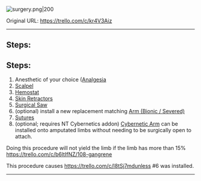 ![surgery.png\|200](/Procedures/Amputation%20Surgery%20-%20Attachments/6718845db30472d958dd7c00.png)

Original URL: https://trello.com/c/kr4V3Aiz

---

## Steps:

## Steps:

1. Anesthetic of your choice ([Analgesia](../Torso/Analgesia.md)
2. [Scalpel](../Items/Scalpel.md)
3. [Hemostat](../Items/Hemostat.md)
4. [Skin Retractors](../Items/Skin%20Retractors.md)
5. [Surgical Saw](../Items/Surgical%20Saw.md)
6. (optional) install a new replacement matching [Arm (Bionic / Severed)](../Items/Arm%20(Bionic%20_%20Severed).md)
7. [Sutures](../Items/Sutures.md)
8. (optional; requires NT Cybernetics addon) [Cybernetic Arm](../Cybernetics%20Expansion%20(Needs%20images)/Cybernetic%20Arm.md) can be installed onto amputated limbs without needing to be surgically open to attach.

Doing this procedure will not yield the limb if the limb has more than 15% https://trello.com/c/b6ltIfNZ/108-gangrene

This procedure causes https://trello.com/c/l8tSj7mdunless #6 was installed.

---

